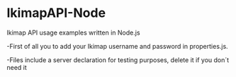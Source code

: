 IkimapAPI-Node
==============

Ikimap API usage examples written in Node.js

-First of all you to add your Ikimap username and password in properties.js.

-Files include a server declaration for testing purposes, delete it if you don´t need it
